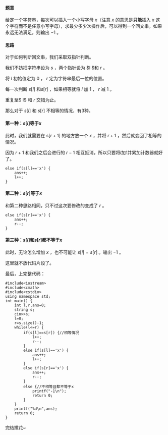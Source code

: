 #### 题意
给定一个字符串，每次可以插入一个小写字母 $x$（注意 $x$ 的意思是**只能**插入 $x$ 这个字符而不是任意小写字母），求最少多少次操作后，可以得到一个回文串。如果永远无法满足，则输出 $-1$ 。

#### 思路
对于如何判断回文串，我们采取双指针判断。

我们不妨把字符串设为 $s$ ，两个指针设为 $l $和 $r$ 。

将 $l$ 初始值定为 $0$ ， $r$ 定为字符串最后一位的位置。

每一次判断 $s[l]$ 和$s [r]$ ，如果相等就将 $l$ 加 $1$ ， $r$ 减 $1$ 。

重复至$ l$ 和 $r$ 交错为止。

那么对于 $s[l]$ 和 $s[r]$ 不相等的情况，有$3$种。

#### 第一种：$s[l]$等于$x$

此时，我们就需要在 $s[r+1]$ 的地方放一个 $x$ ，并将 $r+1$ ，然后就变回了相等的情况。

因为 $r+1$ 和我们之后会进行的 $r-1$ 相互抵消，所以只要将$l$加$1$并累加计数器就好了。

```
else if(s[l]=='x') {
	ans++;
	l++;
}
```

#### 第二种：$s[r]$等于$x$

和第二种思路相同，只不过这次要修改的变成了 $r$ 。

```
else if(s[r]=='x') {
	ans++;
	r--;
}
```

#### 第三种：$s[l]$和$s[r]$都不等于$x$

此时，无论怎么增加 $x$ ，也不可能让 $s[l]=s[r]$ 。输出 $-1$ 。

这里就不放代码片段了。

最后，上完整代码：
```
#include<iostream>
#include<cmath>
#include<cstdio>
using namespace std;
int main() {
	int l,r,ans=0;
	string s;
	cin>>s;
	l=0;
	r=s.size()-1;
	while(l<=r) {
		if(s[l]==s[r]) {//相等情况
			l++;
			r--;
		}
		else if(s[l]=='x') {
			ans++;
			l++;
		}
		else if(s[r]=='x') {
			ans++;
			r--;
		}
		else {//不相等且都不等于x
			printf("-1\n");
			return 0;
		}
	}
	printf("%d\n",ans);
	return 0;
}
```
完结撒花~